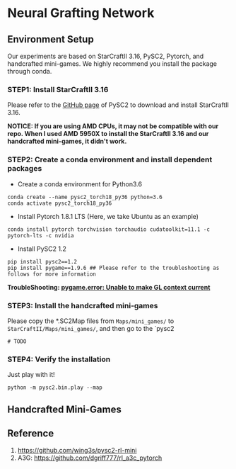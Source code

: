 # Neural Grafting Network

## Environment Setup

Our experiments are based on StarCraftII 3.16, PySC2, Pytorch, and handcrafted mini-games. We highly recommend you install the package through conda.

### STEP1: Install StarCraftII 3.16

Please refer to the [GitHub page](https://github.com/deepmind/pysc2#get-starcraft-ii) of PySC2 to download and install StarCraftII 3.16.

**NOTICE: If you are using AMD CPUs, it may not be compatible with our repo. When I used AMD 5950X to install the StarCraftII 3.16 and our handcrafted mini-games, it didn't work.**


### STEP2: Create a conda environment and install dependent packages

- Create a conda environment for Python3.6
```
conda create --name pysc2_torch18_py36 python=3.6
conda activate pysc2_torch18_py36
```

- Install Pytorch 1.8.1 LTS (Here, we take Ubuntu as an example)
```
conda install pytorch torchvision torchaudio cudatoolkit=11.1 -c pytorch-lts -c nvidia
```

- Install PySC2 1.2
```
pip install pysc2==1.2
pip install pygame==1.9.6 ## Please refer to the troubleshooting as follows for more information
```

**TroubleShooting: [pygame.error: Unable to make GL context current](https://github.com/deepmind/pysc2/issues/308)**

### STEP3: Install the handcrafted mini-games

Please copy the *.SC2Map files from `Maps/mini_games/` to `StarCraftII/Maps/mini_games/`, and then go to the `pysc2

```
# TODO
```

### STEP4: Verify the installation

Just play with it!
```
python -m pysc2.bin.play --map 
```

## Handcrafted Mini-Games




## Reference
1. https://github.com/wing3s/pysc2-rl-mini
2. A3G: https://github.com/dgriff777/rl_a3c_pytorch